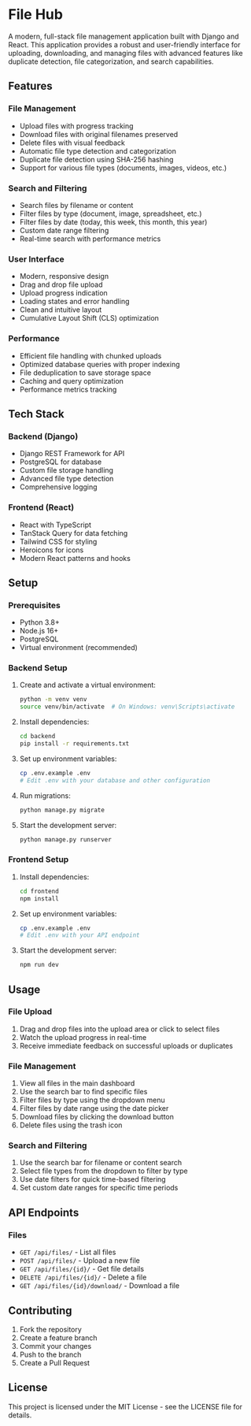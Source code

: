 # File Hub

A modern, full-stack file management application built with Django and React. This application provides a robust and user-friendly interface for uploading, downloading, and managing files with advanced features like duplicate detection, file categorization, and search capabilities.

## Features

### File Management
- Upload files with progress tracking
- Download files with original filenames preserved
- Delete files with visual feedback
- Automatic file type detection and categorization
- Duplicate file detection using SHA-256 hashing
- Support for various file types (documents, images, videos, etc.)

### Search and Filtering
- Search files by filename or content
- Filter files by type (document, image, spreadsheet, etc.)
- Filter files by date (today, this week, this month, this year)
- Custom date range filtering
- Real-time search with performance metrics

### User Interface
- Modern, responsive design
- Drag and drop file upload
- Upload progress indication
- Loading states and error handling
- Clean and intuitive layout
- Cumulative Layout Shift (CLS) optimization

### Performance
- Efficient file handling with chunked uploads
- Optimized database queries with proper indexing
- File deduplication to save storage space
- Caching and query optimization
- Performance metrics tracking

## Tech Stack

### Backend (Django)
- Django REST Framework for API
- PostgreSQL for database
- Custom file storage handling
- Advanced file type detection
- Comprehensive logging

### Frontend (React)
- React with TypeScript
- TanStack Query for data fetching
- Tailwind CSS for styling
- Heroicons for icons
- Modern React patterns and hooks

## Setup

### Prerequisites
- Python 3.8+
- Node.js 16+
- PostgreSQL
- Virtual environment (recommended)

### Backend Setup
1. Create and activate a virtual environment:
   ```bash
   python -m venv venv
   source venv/bin/activate  # On Windows: venv\Scripts\activate
   ```

2. Install dependencies:
   ```bash
   cd backend
   pip install -r requirements.txt
   ```

3. Set up environment variables:
   ```bash
   cp .env.example .env
   # Edit .env with your database and other configuration
   ```

4. Run migrations:
   ```bash
   python manage.py migrate
   ```

5. Start the development server:
   ```bash
   python manage.py runserver
   ```

### Frontend Setup
1. Install dependencies:
   ```bash
   cd frontend
   npm install
   ```

2. Set up environment variables:
   ```bash
   cp .env.example .env
   # Edit .env with your API endpoint
   ```

3. Start the development server:
   ```bash
   npm run dev
   ```

## Usage

### File Upload
1. Drag and drop files into the upload area or click to select files
2. Watch the upload progress in real-time
3. Receive immediate feedback on successful uploads or duplicates

### File Management
1. View all files in the main dashboard
2. Use the search bar to find specific files
3. Filter files by type using the dropdown menu
4. Filter files by date range using the date picker
5. Download files by clicking the download button
6. Delete files using the trash icon

### Search and Filtering
1. Use the search bar for filename or content search
2. Select file types from the dropdown to filter by type
3. Use date filters for quick time-based filtering
4. Set custom date ranges for specific time periods

## API Endpoints

### Files
- `GET /api/files/` - List all files
- `POST /api/files/` - Upload a new file
- `GET /api/files/{id}/` - Get file details
- `DELETE /api/files/{id}/` - Delete a file
- `GET /api/files/{id}/download/` - Download a file

## Contributing

1. Fork the repository
2. Create a feature branch
3. Commit your changes
4. Push to the branch
5. Create a Pull Request

## License

This project is licensed under the MIT License - see the LICENSE file for details.

